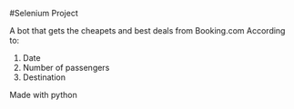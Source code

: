 #Selenium Project

A bot that gets the cheapets and best deals from Booking.com
According to:
1) Date
2) Number of passengers
3) Destination





Made with python
